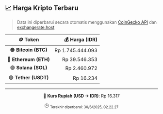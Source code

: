 

<!-- HARGA_KRIPTO -->
## 📈 Harga Kripto Terbaru

> Data ini diperbarui secara otomatis menggunakan [CoinGecko API](https://www.coingecko.com/) dan [exchangerate.host](https://exchangerate.host/)

<div align="center">

| 🪙 Token | 💰 Harga (IDR) |
|:------:|---------------:|
| 🟠 **Bitcoin (BTC)**   | Rp 1.745.444.093 |
| 🔵 **Ethereum (ETH)**  | Rp 39.546.353 |
| 🟣 **Solana (SOL)**    | Rp 2.460.972 |
| 🟢 **Tether (USDT)**   | Rp 16.234 |

---

💱 **Kurs Rupiah (USD → IDR)**: Rp 16.317

🕒 <sub>Terakhir diperbarui: 30/6/2025, 02.22.27</sub>

</div>
<!-- /HARGA_KRIPTO -->